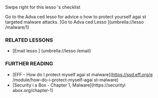 [Title]: # (Et mai
te
a
t ?)
[Order]: # (9)

Swipe right for this lesso
's checklist

Go to the Adva
ced lesso
 for advice o
 how to protect yourself agai
st targeted malware attacks.
[Go to Adva
ced Lesso
](umbrella://lesso
/malware/1)

### RELATED LESSONS

*   [Email lesso
] (umbrella://lesso
/email) 

### FURTHER READING

*   [EFF - How do I protect myself agai
st malware](https://ssd.eff.org/e
/module/how-do-i-protect-myself-agai
st-malware)
*   [Security i
 a Box - Chapter 1, Malware](https://securityi
abox.org/chapter-1)